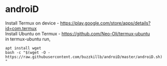 # androiD   
Install Termux on device - https://play.google.com/store/apps/details?id=com.termux  
Install Ubuntu on Termux - https://github.com/Neo-Oli/termux-ubuntu  
in termux-ubuntu run,  

```apt install wget```   
```bash -c "$(wget -O - https://raw.githubusercontent.com/buzzkillb/androiD/master/androiD.sh)"```
